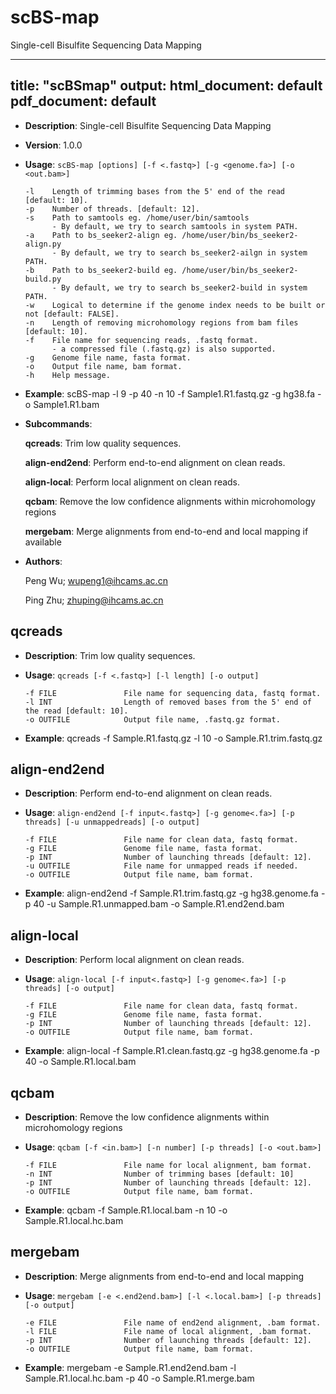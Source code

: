 # scBS-map
Single-cell Bisulfite Sequencing Data Mapping

---
title: "scBSmap"
output:
  html_document: default
  pdf_document: default
---

- **Description**: Single-cell Bisulfite Sequencing Data Mapping

- **Version**: 1.0.0

- **Usage**: `scBS-map [options] [-f <.fastq>] [-g <genome.fa>] [-o <out.bam>]`

    ```
    -l    Length of trimming bases from the 5' end of the read [default: 10].
    -p    Number of threads. [default: 12].
    -s    Path to samtools eg. /home/user/bin/samtools
          - By default, we try to search samtools in system PATH.
    -a    Path to bs_seeker2-align eg. /home/user/bin/bs_seeker2-align.py
          - By default, we try to search bs_seeker2-ailgn in system PATH.
    -b    Path to bs_seeker2-build eg. /home/user/bin/bs_seeker2-build.py
          - By default, we try to search bs_seeker2-build in system PATH.
    -w    Logical to determine if the genome index needs to be built or not [default: FALSE].
    -n    Length of removing microhomology regions from bam files [default: 10].
    -f    File name for sequencing reads, .fastq format.
          - a compressed file (.fastq.gz) is also supported.
    -g    Genome file name, fasta format.
    -o    Output file name, bam format.
    -h    Help message.
    ```

- **Example**: scBS-map -l 9 -p 40 -n 10 -f Sample1.R1.fastq.gz -g hg38.fa -o Sample1.R1.bam

- **Subcommands**:

    **qcreads**:         Trim low quality sequences.

    **align-end2end**:   Perform end-to-end alignment on clean reads.

    **align-local**:     Perform local alignment on clean reads.

    **qcbam**:           Remove the low confidence alignments within microhomology regions

    **mergebam**:        Merge alignments from end-to-end and local mapping if available

- **Authors**:

    Peng Wu; wupeng1@ihcams.ac.cn

    Ping Zhu; zhuping@ihcams.ac.cn

## qcreads

- **Description**: Trim low quality sequences.

- **Usage**: `qcreads [-f <.fastq>] [-l length] [-o output]`

    ```
    -f FILE               File name for sequencing data, fastq format.
    -l INT                Length of removed bases from the 5' end of the read [default: 10].
    -o OUTFILE            Output file name, .fastq.gz format.
    ```

- **Example**: qcreads -f Sample.R1.fastq.gz -l 10 -o Sample.R1.trim.fastq.gz

## align-end2end

- **Description**: Perform end-to-end alignment on clean reads.

- **Usage**: `align-end2end [-f input<.fastq>] [-g genome<.fa>] [-p threads] [-u unmappedreads] [-o output]`

    ```
    -f FILE               File name for clean data, fastq format.
    -g FILE               Genome file name, fasta format.
    -p INT                Number of launching threads [default: 12].
    -u OUTFILE            File name for unmapped reads if needed.
    -o OUTFILE            Output file name, bam format.
    ```

- **Example**: align-end2end -f Sample.R1.trim.fastq.gz -g hg38.genome.fa -p 40 -u Sample.R1.unmapped.bam -o Sample.R1.end2end.bam

## align-local

- **Description**: Perform local alignment on clean reads.

- **Usage**: `align-local [-f input<.fastq>] [-g genome<.fa>] [-p threads] [-o output]`

    ```
    -f FILE               File name for clean data, fastq format.
    -g FILE               Genome file name, fasta format.
    -p INT                Number of launching threads [default: 12].
    -o OUTFILE            Output file name, bam format.
    ```

- **Example**: align-local -f Sample.R1.clean.fastq.gz -g hg38.genome.fa -p 40 -o Sample.R1.local.bam

## qcbam

- **Description**: Remove the low confidence alignments within microhomology regions

- **Usage**: `qcbam [-f <in.bam>] [-n number] [-p threads] [-o <out.bam>]`

    ```
    -f FILE               File name for local alignment, bam format.
    -n INT                Number of trimming bases [default: 10]
    -p INT                Number of launching threads [default: 12].
    -o OUTFILE            Output file name, bam format.
    ```

- **Example**: qcbam -f Sample.R1.local.bam -n 10 -o Sample.R1.local.hc.bam

## mergebam

- **Description**: Merge alignments from end-to-end and local mapping

- **Usage**: `mergebam [-e <.end2end.bam>] [-l <.local.bam>] [-p threads] [-o output]`

    ```
    -e FILE               File name of end2end alignment, .bam format.
    -l FILE               File name of local alignment, .bam format.
    -p INT                Number of launching threads [default: 12].
    -o OUTFILE            Output file name, bam format.
    ```

- **Example**: mergebam -e Sample.R1.end2end.bam -l Sample.R1.local.hc.bam -p 40 -o Sample.R1.merge.bam

